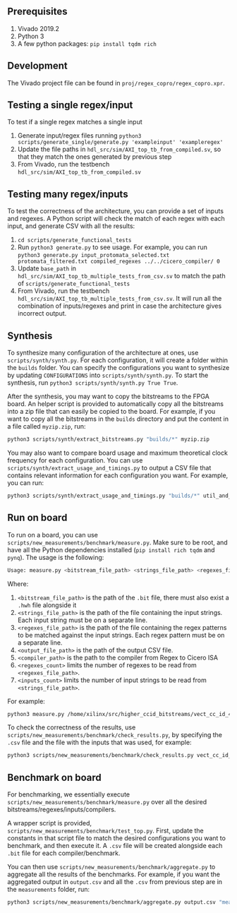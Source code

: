 ## Prerequisites

1. Vivado 2019.2
2. Python 3
3. A few python packages: `pip install tqdm rich`

## Development

The Vivado project file can be found in `proj/regex_copro/regex_copro.xpr`.

## Testing a single regex/input

To test if a single regex matches a single input

1. Generate input/regex files running `python3 scripts/generate_single/generate.py 'exampleinput' 'exampleregex'`
2. Update the file paths in `hdl_src/sim/AXI_top_tb_from_compiled.sv`, so that they match the ones generated by previous step
3. From Vivado, run the testbench `hdl_src/sim/AXI_top_tb_from_compiled.sv`

## Testing many regex/inputs

To test the correctness of the architecture, you can provide a set of inputs and regexes. A Python script will check the match of each regex with each input, and generate CSV with all the results:

1. `cd scripts/generate_functional_tests`
2. Run `python3 generate.py` to see usage. For example, you can run `python3 generate.py input_protomata_selected.txt protomata_filtered.txt compiled_regexes ../../cicero_compiler/ 0`
3. Update `base_path` in `hdl_src/sim/AXI_top_tb_multiple_tests_from_csv.sv` to match the path of `scripts/generate_functional_tests`
4. From Vivado, run the testbench `hdl_src/sim/AXI_top_tb_multiple_tests_from_csv.sv`. It will run all the combination of inputs/regexes and print in case the architecture gives incorrect output.

## Synthesis

To synthesize many configuration of the architecture at ones, use `scripts/synth/synth.py`. For each configuration, it will create a folder within the `builds` folder. You can specify the configurations you want to synthesize by updating `CONFIGURATIONS` into `scripts/synth/synth.py`. To start the synthesis, run `python3 scripts/synth/synth.py True True`.

After the synthesis, you may want to copy the bitstreams to the FPGA board. An helper script is provided to automatically copy all the bitstreams into a zip file that can easily be copied to the board. For example, if you want to copy all the bitstreams in the `builds` directory and put the content in a file called `myzip.zip`, run:

```bash
python3 scripts/synth/extract_bitstreams.py "builds/*" myzip.zip
```

You may also want to compare board usage and maximum theoretical clock frequency for each configuration. You can use `scripts/synth/extract_usage_and_timings.py` to output a CSV file that contains relevant information for each configuration you want. For example, you can run:

```bash
python3 scripts/synth/extract_usage_and_timings.py "builds/*" util_and_timings.csv
```

## Run on board

To run on a board, you can use `scripts/new_measurements/benchmark/measure.py`. Make sure to be root, and have all the Python dependencies installed (`pip install rich tqdm` and `pynq`). The usage is the following:

```bash
Usage: measure.py <bitstream_file_path> <strings_file_path> <regexes_file_path> <output_file_path> <compiler_path> <regexes_count> <inputs_count>
```

Where:

1. `<bitstream_file_path>` is the path of the `.bit` file, there must also exist a `.hwh` file alongside it
2. `<strings_file_path>` is the path of the file containing the input strings. Each input string must be on a separate line.
3. `<regexes_file_path>` is the path of the file containing the regex patterns to be matched against the input strings. Each regex pattern must be on a separate line.
4. `<output_file_path>` is the path of the output CSV file.
5. `<compiler_path>` is the path to the compiler from Regex to Cicero ISA
6. `<regexes_count>` limits the number of regexes to be read from `<regexes_file_path>`.
7. `<inputs_count>` limits the number of input strings to be read from `<strings_file_path>`.

For example:

```bash
python3 measure.py /home/xilinx/src/higher_ccid_bitstreams/vect_cc_id_4_bb_n_1.bit protomata.input protomata.regex results.csv /home/xilinx/src/cicero_compiler_cpp/ 100 100
```

To check the correctness of the results, use `scripts/new_measurements/benchmark/check_results.py`, by specifying the `.csv` file and the file with the inputs that was used, for example:

```bash
python3 scripts/new_measurements/benchmark/check_results.py vect_cc_id_4_bb_n_9_brill_c++.csv ../scripts/new_measurements/benchmark/brill.input
```

## Benchmark on board

For benchmarking, we essentially execute `scripts/new_measurements/benchmark/measure.py` over all the desired bitstreams/regexes/inputs/compilers.

A wrapper script is provided, `scripts/new_measurements/benchmark/test_top.py`. First, update the constants in that script file to match the desired configurations you want to benchmark, and then execute it. A `.csv` file will be created alongside each `.bit` file for each compiler/benchmark.

You can then use `scripts/new_measurements/benchmark/aggregate.py` to aggregate all the results of the benchmarks. For example, if you want the aggregated output in `output.csv` and all the `.csv` from previous step are in the `measurements` folder, run:

```bash
python3 scripts/new_measurements/benchmark/aggregate.py output.csv "measurements/*.csv"
```